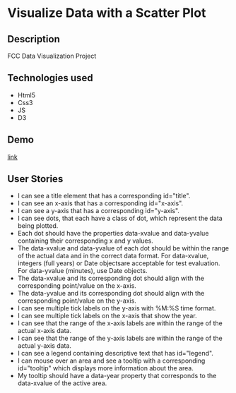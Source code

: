 <h1>Visualize Data with a Scatter Plot</h1>
<h2>Description</h2>
<p>FCC Data Visualization Project</p>
<h2>Technologies used</h2>
<ul>
<li>Html5</li>
<li>Css3</li>
<li>JS</li>
<li>D3</li>
</ul>
<h2>Demo</h2>
<a href="https://marcomaz.github.io/FCC-Data-Visualization-Projects---Visualize-Data-with-a-Scatter-Plot/" target="_blank"> link</a>
<h2>User Stories</h2>
<ul>
<li>I can see a title element that has a corresponding id="title".</li>
<li>I can see an x-axis that has a corresponding id="x-axis".</li>
<li>I can see a y-axis that has a corresponding id="y-axis".</li>
<li>I can see dots, that each have a class of dot, which represent the data being plotted.</li>
<li>Each dot should have the properties data-xvalue and data-yvalue containing their corresponding x and y values.</li>
<li>The data-xvalue and data-yvalue of each dot should be within the range of the actual data and in the correct data format. For data-xvalue, integers (full years) or Date objectsare acceptable for test evaluation. For data-yvalue (minutes), use Date objects.</li>
<li>The data-xvalue and its corresponding dot should align with the corresponding point/value on the x-axis.</li>
<li>The data-yvalue and its corresponding dot should align with the corresponding point/value on the y-axis.</li>
<li>I can see multiple tick labels on the y-axis with %M:%S time format.</li>
<li>I can see multiple tick labels on the x-axis that show the year.</li>
<li>I can see that the range of the x-axis labels are within the range of the actual x-axis data.</li>
<li>I can see that the range of the y-axis labels are within the range of the actual y-axis data.</li>
<li>I can see a legend containing descriptive text that has id="legend".</li>
<li>I can mouse over an area and see a tooltip with a corresponding id="tooltip" which displays more information about the area.</li>
<li>My tooltip should have a data-year property that corresponds to the data-xvalue of the active area.</li>
</ul>